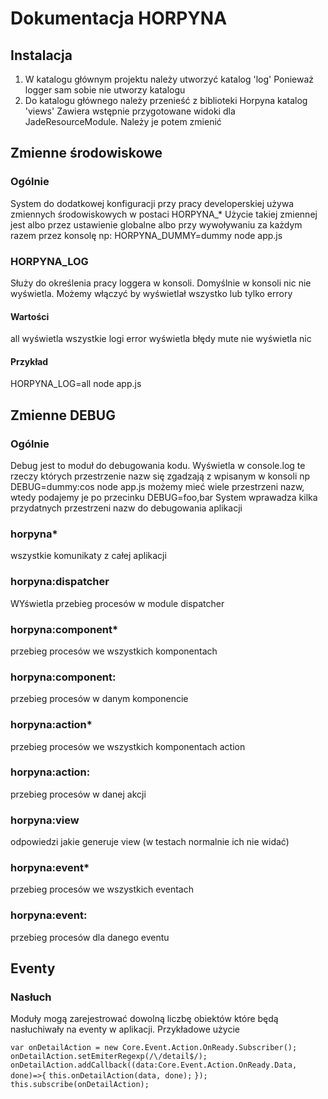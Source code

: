 Dokumentacja HORPYNA
====================

Instalacja
----------
1. W katalogu głównym projektu należy utworzyć katalog 'log'
Ponieważ logger sam sobie nie utworzy katalogu
2. Do katalogu głównego należy przenieść z biblioteki Horpyna katalog 'views'
Zawiera wstępnie przygotowane widoki dla JadeResourceModule. Należy je potem zmienić

Zmienne środowiskowe
--------------------
### Ogólnie
System do dodatkowej konfiguracji przy pracy developerskiej używa zmiennych środowiskowych w postaci HORPYNA_*
Użycie takiej zmiennej jest albo przez ustawienie globalne albo przy wywoływaniu za każdym razem przez konsolę np:
HORPYNA_DUMMY=dummy node app.js
### HORPYNA_LOG
Służy do określenia pracy loggera w konsoli. Domyślnie w konsoli nic nie wyświetla. Możemy włączyć by wyświetlał wszystko lub tylko errory
#### Wartości
all			wyświetla wszystkie logi
error		wyświetla błędy
mute		nie wyświetla nic
#### Przykład
HORPYNA_LOG=all node app.js

Zmienne DEBUG
-------------
### Ogólnie
Debug jest to moduł do debugowania kodu. Wyświetla w console.log te rzeczy których przestrzenie nazw się zgadzają z wpisanym w konsoli
np
DEBUG=dummy:cos node app.js
możemy mieć wiele przestrzeni nazw, wtedy podajemy je po przecinku
DEBUG=foo,bar
System wprawadza kilka przydatnych przestrzeni nazw do debugowania aplikacji
### horpyna*
wszystkie komunikaty z całej aplikacji
### horpyna:dispatcher
WYświetla przebieg procesów w module dispatcher
### horpyna:component*
przebieg procesów we wszystkich komponentach
### horpyna:component:<nazwa komponentu>
przebieg procesów w danym komponencie
### horpyna:action*
przebieg procesów we wszystkich komponentach action
### horpyna:action:<nazwa akcji>
przebieg procesów w danej akcji
### horpyna:view
odpowiedzi jakie generuje view (w testach normalnie ich nie widać)
### horpyna:event*
przebieg procesów we wszystkich eventach
### horpyna:event:<typ eventu>
przebieg procesów dla danego eventu

Eventy
------
### Nasłuch
Moduły mogą zarejestrować dowolną liczbę obiektów które będą nasłuchiwały na eventy w aplikacji.
Przykładowe użycie

`var onDetailAction = new Core.Event.Action.OnReady.Subscriber();`
`onDetailAction.setEmiterRegexp(/\/detail$/);`
`onDetailAction.addCallback((data:Core.Event.Action.OnReady.Data, done)=>{`
`this.onDetailAction(data, done);`
`});`
`this.subscribe(onDetailAction);`

